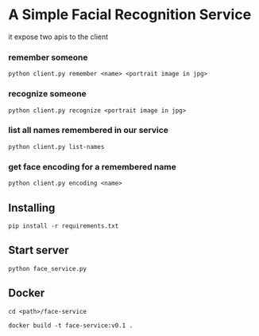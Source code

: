 # A Simple Facial Recognition Service

it expose two apis to the client
### remember someone
```shell script
python client.py remember <name> <portrait image in jpg>
```
### recognize someone
```shell script
python client.py recognize <portrait image in jpg>
```
### list all names remembered in our service
```shell script
python client.py list-names
```
### get face encoding for a remembered name
```shell script
python client.py encoding <name>
```
## Installing 
```shell script
pip install -r requirements.txt
```
## Start server
```shell script
python face_service.py
```
## Docker
```shell script
cd <path>/face-service
```
```shell script
docker build -t face-service:v0.1 .
```